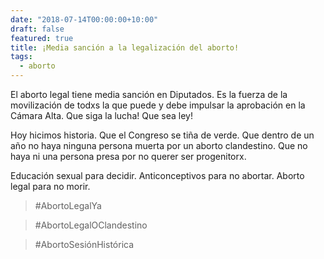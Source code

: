 ```yaml
---
date: "2018-07-14T00:00:00+10:00"
draft: false
featured: true
title: ¡Media sanción a la legalización del aborto!
tags: 
  - aborto
---
```


El aborto legal tiene media sanción en Diputados. Es la fuerza de la movilización de todxs la que puede y debe impulsar la aprobación en la Cámara Alta. Que siga la lucha! Que sea ley!

Hoy hicimos historia. Que el Congreso se tiña de verde. Que dentro de un año no haya ninguna persona muerta por un aborto clandestino. Que no haya ni una persona presa por no querer ser progenitorx.

Educación sexual para decidir.
Anticonceptivos para no abortar. 
Aborto legal para no morir.

> #AbortoLegalYa
 
> #AbortoLegalOClandestino
 
> #AbortoSesiónHistórica
